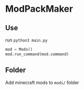 # ModPackMaker

## Use

run `python3 main.py`

```py
mod = Mods()
mod.run_command(mod.command)
```

## Folder
Add minecraft mods to `mods/` folder
